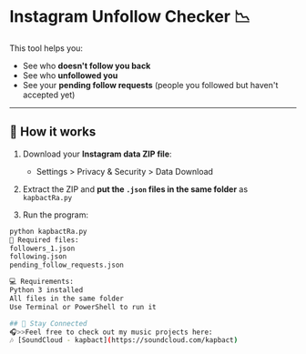 # Instagram Unfollow Checker 📉

This tool helps you:

- See who **doesn't follow you back**
- See who **unfollowed you**
- See your **pending follow requests** (people you followed but haven't accepted yet)
---
## 🧠 How it works

1. Download your **Instagram data ZIP file**:
   - Settings > Privacy & Security > Data Download

2. Extract the ZIP and **put the `.json` files in the same folder** as `kapbactRa.py`

3. Run the program:

```bash
python kapbactRa.py
📂 Required files:
followers_1.json
following.json
pending_follow_requests.json

💻 Requirements:
Python 3 installed
All files in the same folder
Use Terminal or PowerShell to run it

## 📡 Stay Connected
🎧>>Feel free to check out my music projects here:  
🎶 [SoundCloud - kapbact](https://soundcloud.com/kapbact)
